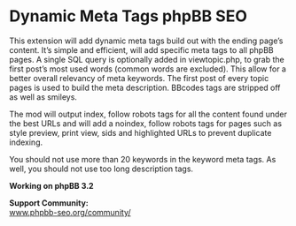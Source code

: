# Dynamic Meta Tags phpBB SEO
This extension will add dynamic meta tags build out with the ending page’s content.
It’s simple and efficient, will add specific meta tags to all phpBB pages.
A single SQL query is optionally added in viewtopic.php, to grab the first post’s most used words (common words are excluded).
This allow for a better overall relevancy of meta keywords.
The first post of every topic pages is used to build the meta description.
BBcodes tags are stripped off as well as smileys.

The mod will output index, follow robots tags for all the content found under the best URLs and will add a noindex, follow robots tags for pages such as style preview, print view, sids and highlighted URLs to prevent duplicate indexing.

You should not use more than 20 keywords in the keyword meta tags. As well, you should not use too long description tags.

<b>Working on phpBB 3.2</b>

<b>Support Community:</b>
<br /> www.phpbb-seo.org/community/
